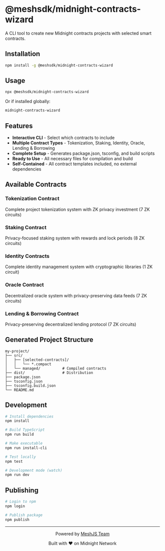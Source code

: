 # @meshsdk/midnight-contracts-wizard

A CLI tool to create new Midnight contracts projects with selected smart contracts.

## Installation

```bash
npm install -g @meshsdk/midnight-contracts-wizard
```

## Usage

```bash
npx @meshsdk/midnight-contracts-wizard
```

Or if installed globally:

```bash
midnight-contracts-wizard
```

## Features

- **Interactive CLI** - Select which contracts to include
- **Multiple Contract Types** - Tokenization, Staking, Identity, Oracle, Lending & Borrowing
- **Complete Setup** - Generates package.json, tsconfig, and build scripts
- **Ready to Use** - All necessary files for compilation and build
- **Self-Contained** - All contract templates included, no external dependencies

## Available Contracts

### Tokenization Contract

Complete project tokenization system with ZK privacy investment (7 ZK circuits)

### Staking Contract

Privacy-focused staking system with rewards and lock periods (8 ZK circuits)

### Identity Contracts

Complete identity management system with cryptographic libraries (1 ZK circuit)

### Oracle Contract

Decentralized oracle system with privacy-preserving data feeds (7 ZK circuits)

### Lending & Borrowing Contract

Privacy-preserving decentralized lending protocol (7 ZK circuits)

## Generated Project Structure

```
my-project/
├── src/
│   ├── [selected-contracts]/
│   │   └── *.compact
│   └── managed/          # Compiled contracts
├── dist/                 # Distribution
├── package.json
├── tsconfig.json
├── tsconfig.build.json
└── README.md
```

## Development

```bash
# Install dependencies
npm install

# Build TypeScript
npm run build

# Make executable
npm run install-cli

# Test locally
npm test

# Development mode (watch)
npm run dev
```

## Publishing

```bash
# Login to npm
npm login

# Publish package
npm publish
```

---

<div align="center">
  <p>Powered by <a href="https://meshjs.dev/">MeshJS Team</a></p>
  <p>Built with ❤️ on Midnight Network</p>
</div>
